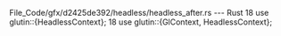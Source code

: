 File_Code/gfx/d2425de392/headless/headless_after.rs --- Rust
18 use glutin::{HeadlessContext};                                                                                                                            18 use glutin::{GlContext, HeadlessContext};

